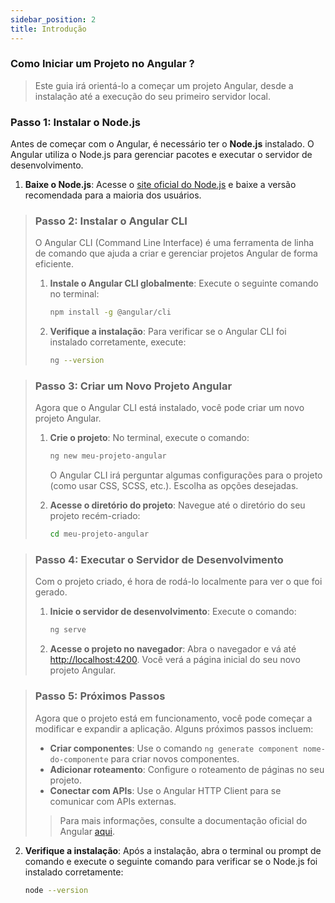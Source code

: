 ```yaml
---
sidebar_position: 2
title: Introdução
---
```


### Como Iniciar um Projeto no Angular ?
>
> Este guia irá orientá-lo a começar um projeto Angular, desde a instalação até a execução do seu primeiro servidor local.

### Passo 1: Instalar o Node.js

Antes de começar com o Angular, é necessário ter o **Node.js** instalado. O Angular utiliza o Node.js para gerenciar pacotes e executar o servidor de desenvolvimento.

1. **Baixe o Node.js**: Acesse o [site oficial do Node.js](https://nodejs.org) e baixe a versão recomendada para a maioria dos usuários.


> ### Passo 2: Instalar o Angular CLI
> 
> O Angular CLI (Command Line Interface) é uma ferramenta de linha de comando que ajuda a criar e gerenciar projetos Angular de forma eficiente.
> 
> 1. **Instale o Angular CLI globalmente**:
>    Execute o seguinte comando no terminal:
>    ```bash
>    npm install -g @angular/cli
>    ```
> 
> 2. **Verifique a instalação**: Para verificar se o Angular CLI foi instalado corretamente, execute:
>    ```bash
>    ng --version
>    ```

> ### Passo 3: Criar um Novo Projeto Angular
> 
> Agora que o Angular CLI está instalado, você pode criar um novo projeto Angular.
> 
> 1. **Crie o projeto**:
>    No terminal, execute o comando:
>    ```bash
>    ng new meu-projeto-angular
>    ```
>    O Angular CLI irá perguntar algumas configurações para o projeto (como usar CSS, SCSS, etc.). Escolha as opções desejadas.
> 
> 2. **Acesse o diretório do projeto**:
>    Navegue até o diretório do seu projeto recém-criado:
>    ```bash
>    cd meu-projeto-angular
>    ```

> ### Passo 4: Executar o Servidor de Desenvolvimento
> 
> Com o projeto criado, é hora de rodá-lo localmente para ver o que foi gerado.
> 
> 1. **Inicie o servidor de desenvolvimento**:
>    Execute o comando:
>    ```bash
>    ng serve
>    ```
> 
> 2. **Acesse o projeto no navegador**:
>    Abra o navegador e vá até [http://localhost:4200](http://localhost:4200). Você verá a página inicial do seu novo projeto Angular.

> ### Passo 5: Próximos Passos
> 
> Agora que o projeto está em funcionamento, você pode começar a modificar e expandir a aplicação. Alguns próximos passos incluem:
> 
> - **Criar componentes**: Use o comando `ng generate component nome-do-componente` para criar novos componentes.
> - **Adicionar roteamento**: Configure o roteamento de páginas no seu projeto.
> - **Conectar com APIs**: Use o Angular HTTP Client para se comunicar com APIs externas.
> 
> > Para mais informações, consulte a documentação oficial do Angular [aqui](https://angular.io/docs).
   
2. **Verifique a instalação**: Após a instalação, abra o terminal ou prompt de comando e execute o seguinte comando para verificar se o Node.js foi instalado corretamente:
   ```bash
   node --version

